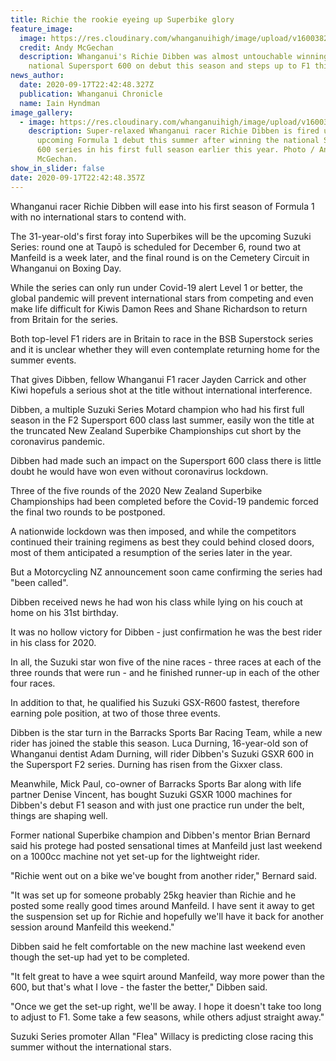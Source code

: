 ```yaml
---
title: Richie the rookie eyeing up Superbike glory
feature_image:
  image: https://res.cloudinary.com/whanganuihigh/image/upload/v1600382759/News/Richie_Dibben._Chron_18.9.20.jpg
  credit: Andy McGechan
  description: Whanganui's Richie Dibben was almost untouchable winning the
    national Supersport 600 on debut this season and steps up to F1 this summer.
news_author:
  date: 2020-09-17T22:42:48.327Z
  publication: Whanganui Chronicle
  name: Iain Hyndman
image_gallery:
  - image: https://res.cloudinary.com/whanganuihigh/image/upload/v1600382889/News/Richie_Dibben._2.Chron_18.9.20.jpg
    description: Super-relaxed Whanganui racer Richie Dibben is fired up about his
      upcoming Formula 1 debut this summer after winning the national Supersport
      600 series in his first full season earlier this year. Photo / Andy
      McGechan.
show_in_slider: false
date: 2020-09-17T22:42:48.357Z
---
```

Whanganui racer Richie Dibben will ease into his first season of Formula 1 with no international stars to contend with.

The 31-year-old's first foray into Superbikes will be the upcoming Suzuki Series: round one at Taupō is scheduled for December 6, round two at Manfeild is a week later, and the final round is on the Cemetery Circuit in Whanganui on Boxing Day.

While the series can only run under Covid-19 alert Level 1 or better, the global pandemic will prevent international stars from competing and even make life difficult for Kiwis Damon Rees and Shane Richardson to return from Britain for the series.

Both top-level F1 riders are in Britain to race in the BSB Superstock series and it is unclear whether they will even contemplate returning home for the summer events.

That gives Dibben, fellow Whanganui F1 racer Jayden Carrick and other Kiwi hopefuls a serious shot at the title without international interference.

Dibben, a multiple Suzuki Series Motard champion who had his first full season in the F2 Supersport 600 class last summer, easily won the title at the truncated New Zealand Superbike Championships cut short by the coronavirus pandemic.

Dibben had made such an impact on the Supersport 600 class there is little doubt he would have won even without coronavirus lockdown.

Three of the five rounds of the 2020 New Zealand Superbike Championships had been completed before the Covid-19 pandemic forced the final two rounds to be postponed.

A nationwide lockdown was then imposed, and while the competitors continued their training regimens as best they could behind closed doors, most of them anticipated a resumption of the series later in the year.

But a Motorcycling NZ announcement soon came confirming the series had "been called".

Dibben received news he had won his class while lying on his couch at home on his 31st birthday.

It was no hollow victory for Dibben - just confirmation he was the best rider in his class for 2020.

In all, the Suzuki star won five of the nine races - three races at each of the three rounds that were run - and he finished runner-up in each of the other four races.

In addition to that, he qualified his Suzuki GSX-R600 fastest, therefore earning pole position, at two of those three events.

Dibben is the star turn in the Barracks Sports Bar Racing Team, while a new rider has joined the stable this season. Luca Durning, 16-year-old son of Whanganui dentist Adam Durning, will rider Dibben's Suzuki GSXR 600 in the Supersport F2 series. Durning has risen from the Gixxer class.

Meanwhile, Mick Paul, co-owner of Barracks Sports Bar along with life partner Denise Vincent, has bought Suzuki GSXR 1000 machines for Dibben's debut F1 season and with just one practice run under the belt, things are shaping well.

Former national Superbike champion and Dibben's mentor Brian Bernard said his protege had posted sensational times at Manfeild just last weekend on a 1000cc machine not yet set-up for the lightweight rider.

"Richie went out on a bike we've bought from another rider," Bernard said.

"It was set up for someone probably 25kg heavier than Richie and he posted some really good times around Manfeild. I have sent it away to get the suspension set up for Richie and hopefully we'll have it back for another session around Manfeild this weekend."

Dibben said he felt comfortable on the new machine last weekend even though the set-up had yet to be completed.

"It felt great to have a wee squirt around Manfeild, way more power than the 600, but that's what I love - the faster the better," Dibben said.

"Once we get the set-up right, we'll be away. I hope it doesn't take too long to adjust to F1. Some take a few seasons, while others adjust straight away."

Suzuki Series promoter Allan "Flea" Willacy is predicting close racing this summer without the international stars.